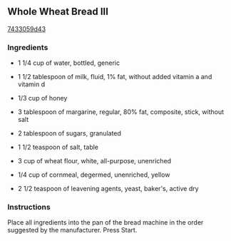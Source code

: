 ## Whole Wheat Bread III

[7433059d43](http://allrecipes.com/recipe/whole-wheat-bread-iii/)

### Ingredients

 - 1 1/4 cup of water, bottled, generic

 - 1 1/2 tablespoon of milk, fluid, 1% fat, without added vitamin a and vitamin d

 - 1/3 cup of honey

 - 3 tablespoon of margarine, regular, 80% fat, composite, stick, without salt

 - 2 tablespoon of sugars, granulated

 - 1 1/2 teaspoon of salt, table

 - 3 cup of wheat flour, white, all-purpose, unenriched

 - 1/4 cup of cornmeal, degermed, unenriched, yellow

 - 2 1/2 teaspoon of leavening agents, yeast, baker's, active dry

### Instructions

Place all ingredients into the pan of the bread machine in the order suggested by the manufacturer. Press Start.
